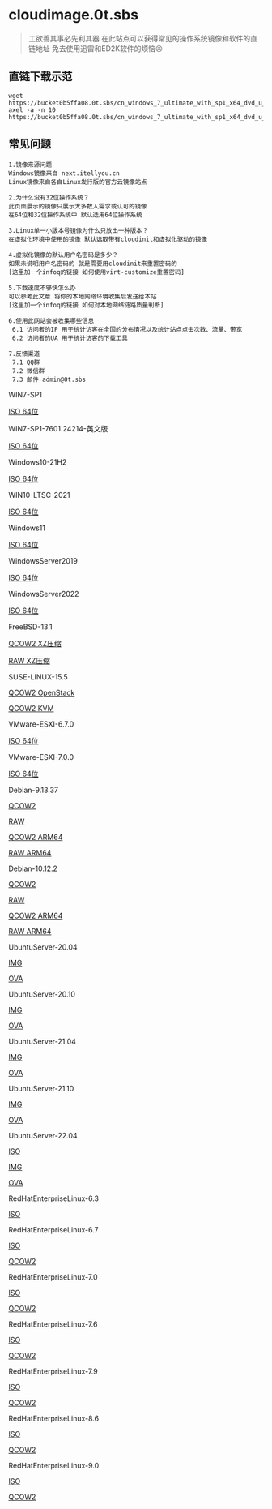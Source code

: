 # cloudimage.0t.sbs

> 工欲善其事必先利其器
> 在此站点可以获得常见的操作系统镜像和软件的直链地址
> 免去使用迅雷和ED2K软件的烦恼☹

## 直链下载示范

```
wget https://bucket0b5ffa08.0t.sbs/cn_windows_7_ultimate_with_sp1_x64_dvd_u_677408.iso
axel -a -n 10 https://bucket0b5ffa08.0t.sbs/cn_windows_7_ultimate_with_sp1_x64_dvd_u_677408.iso
```

## 常见问题

````
1.镜像来源问题
Windows镜像来自 next.itellyou.cn 
Linux镜像来自各自Linux发行版的官方云镜像站点

2.为什么没有32位操作系统？
此页面展示的镜像只展示大多数人需求或认可的镜像
在64位和32位操作系统中 默认选用64位操作系统

3.Linux单一小版本号镜像为什么只放出一种版本？
在虚拟化环境中使用的镜像 默认选取带有cloudinit和虚拟化驱动的镜像

4.虚拟化镜像的默认用户名密码是多少？
如果未说明用户名密码的 就是需要用cloudinit来重置密码的
[这里加一个infoq的链接 如何使用virt-customize重置密码]

5.下载速度不够快怎么办
可以参考此文章 将你的本地网络环境收集后发送给本站
[这里加一个infoq的链接 如何对本地网络链路质量判断]

6.使用此网站会被收集哪些信息
 6.1 访问者的IP 用于统计访客在全国的分布情况以及统计站点点击次数、流量、带宽
 6.2 访问者的UA 用于统计访客的下载工具

7.反馈渠道
 7.1 QQ群 
 7.2 微信群 
 7.3 邮件 admin@0t.sbs
````

WIN7-SP1

[ISO 64位](https://bucket0b5ffa08.0t.sbs/cn_windows_7_ultimate_with_sp1_x64_dvd_u_677408.iso)


WIN7-SP1-7601.24214-英文版

[ISO 64位](https://bucket0b5ffa08.0t.sbs/7601.24214.180801-1700.win7sp1_ldr_escrow_CLIENT_ULTIMATE_x64FRE_en-us.iso)


Windows10-21H2

[ISO 64位](https://bucket0b5ffa08.0t.sbs/zh-cn_windows_10_business_editions_version_21h2_updated_april_2022_x64_dvd_b0024895.iso)


WIN10-LTSC-2021

[ISO 64位](https://bucket0b5ffa08.0t.sbs/SW_DVD9_WIN_ENT_LTSC_2021_64BIT_ChnSimp_MLF_X22-84402.ISO)


Windows11

[ISO 64位](https://bucket0b5ffa08.0t.sbs/zh-cn_windows_11_business_editions_updated_april_2022_x64_dvd_dec0b963.iso)


WindowsServer2019

[ISO 64位](https://bucket0b5ffa08.0t.sbs/cn_windows_server_2019_updated_july_2020_x64_dvd_2c9b67da.iso)


WindowsServer2022

[ISO 64位](https://bucket0b5ffa08.0t.sbs/zh-cn_windows_server_2022_x64_dvd_6c73507d.iso)


FreeBSD-13.1

[QCOW2 XZ压缩](https://bucket0b5ffa08.0t.sbs/FreeBSD-13.1-RELEASE-amd64.qcow2.xz)

[RAW XZ压缩](https://bucket0b5ffa08.0t.sbs/FreeBSD-13.1-RELEASE-amd64.raw.xz)


SUSE-LINUX-15.5

[QCOW2 OpenStack](https://bucket0b5ffa08.0t.sbs/SLES15-SP3-JeOS.x86_64-15.3-OpenStack-Cloud-GM.qcow2)

[QCOW2 KVM](https://bucket0b5ffa08.0t.sbs/SLES15-SP3-JeOS.x86_64-15.3-kvm-and-xen-GM.qcow2)


VMware-ESXI-6.7.0

[ISO 64位](https://bucket0b5ffa08.0t.sbs/VMware-VMvisor-Installer-6.7.0.update03-14320388.x86_64.iso)


VMware-ESXI-7.0.0

[ISO 64位](https://bucket0b5ffa08.0t.sbs/VMware-VMvisor-Installer-7.0.0-15843807.x86_64.iso)


Debian-9.13.37

[QCOW2](https://bucket0b5ffa08.0t.sbs/debian-9.13.37-20220411-openstack-amd64.qcow2)

[RAW](https://bucket0b5ffa08.0t.sbs/debian-9.13.37-20220411-openstack-amd64.raw)

[QCOW2 ARM64](https://bucket0b5ffa08.0t.sbs/debian-9.13.37-20220411-openstack-arm64.qcow2)

[RAW ARM64](https://bucket0b5ffa08.0t.sbs/debian-9.13.37-20220411-openstack-arm64.raw)


Debian-10.12.2

[QCOW2](https://bucket0b5ffa08.0t.sbs/debian-10.12.2-20220419-openstack-amd64.qcow2)

[RAW](https://bucket0b5ffa08.0t.sbs/debian-10.12.2-20220419-openstack-amd64.raw)

[QCOW2 ARM64](https://bucket0b5ffa08.0t.sbs/debian-10.12.2-20220419-openstack-arm64.qcow2)

[RAW ARM64](https://bucket0b5ffa08.0t.sbs/debian-10.12.2-20220419-openstack-arm64.raw)


UbuntuServer-20.04

[IMG](https://bucket0b5ffa08.0t.sbs/ubuntu-20.04-server-cloudimg-amd64.img)

[OVA](https://bucket0b5ffa08.0t.sbs/ubuntu-20.04-server-cloudimg-amd64.ova)


UbuntuServer-20.10

[IMG](https://bucket0b5ffa08.0t.sbs/ubuntu-20.10-server-cloudimg-amd64.img)

[OVA](https://bucket0b5ffa08.0t.sbs/ubuntu-20.10-server-cloudimg-amd64.ova)


UbuntuServer-21.04

[IMG](https://bucket0b5ffa08.0t.sbs/ubuntu-21.04-server-cloudimg-amd64.img)

[OVA](https://bucket0b5ffa08.0t.sbs/ubuntu-21.04-server-cloudimg-amd64.ova)


UbuntuServer-21.10

[IMG](https://bucket0b5ffa08.0t.sbs/ubuntu-21.10-server-cloudimg-amd64.img)

[OVA](https://bucket0b5ffa08.0t.sbs/ubuntu-21.10-server-cloudimg-amd64.ova)


UbuntuServer-22.04

[ISO](https://bucket0b5ffa08.0t.sbs/ubuntu-22.04-live-server-amd64.iso)

[IMG](https://bucket0b5ffa08.0t.sbs/ubuntu-22.04-server-cloudimg-amd64.img)

[OVA](https://bucket0b5ffa08.0t.sbs/ubuntu-22.04-server-cloudimg-amd64.ova)


RedHatEnterpriseLinux-6.3

[ISO](https://bucket0b5ffa08.0t.sbs/rhel-server-6.3-x86_64-dvd.iso)


RedHatEnterpriseLinux-6.7

[ISO](https://bucket0b5ffa08.0t.sbs/rhel-server-6.7-x86_64-dvd.iso)

[QCOW2](https://bucket0b5ffa08.0t.sbs/rhel-guest-image-6.7-20160301.1.x86_64.qcow2)


RedHatEnterpriseLinux-7.0

[ISO](https://bucket0b5ffa08.0t.sbs/rhel-server-7.0-x86_64-dvd.iso)

[QCOW2](https://bucket0b5ffa08.0t.sbs/rhel-guest-image-7.0-20140930.0.x86_64.qcow2)


RedHatEnterpriseLinux-7.6

[ISO](https://bucket0b5ffa08.0t.sbs/rhel-server-7.6-x86_64-dvd.iso)

[QCOW2](https://bucket0b5ffa08.0t.sbs/rhel-server-7.6-x86_64-kvm.qcow2)


RedHatEnterpriseLinux-7.9

[ISO](https://bucket0b5ffa08.0t.sbs/rhel-server-7.9-x86_64-dvd.iso)

[QCOW2](https://bucket0b5ffa08.0t.sbs/rhel-server-7.9-x86_64-kvm.qcow2)


RedHatEnterpriseLinux-8.6

[ISO](https://bucket0b5ffa08.0t.sbs/rhel-8.6-x86_64-dvd.iso)

[QCOW2](https://bucket0b5ffa08.0t.sbs/rhel-8.6-x86_64-kvm.qcow2)


RedHatEnterpriseLinux-9.0

[ISO](https://bucket0b5ffa08.0t.sbs/rhel-baseos-9.0-x86_64-dvd.iso)

[QCOW2](https://bucket0b5ffa08.0t.sbs/rhel-baseos-9.0-x86_64-kvm.qcow2)

